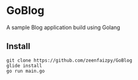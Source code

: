 # GoBlog

A sample Blog application build using Golang

## Install

    git clone https://github.com/zeenfaizpy/GoBlog
    glide install
    go run main.go